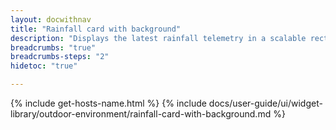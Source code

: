 ```yaml
---
layout: docwithnav
title: "Rainfall card with background"
description: "Displays the latest rainfall telemetry in a scalable rectangle card with the background image."
breadcrumbs: "true"
breadcrumbs-steps: "2"
hidetoc: "true"

---
```

{% include get-hosts-name.html %}
{% include docs/user-guide/ui/widget-library/outdoor-environment/rainfall-card-with-background.md %}
